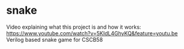 # snake
Video explaining what this project is and how it works:
https://www.youtube.com/watch?v=5KIdL4GhyKQ&feature=youtu.be
Verilog based snake game for CSCB58

